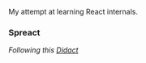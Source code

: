 My attempt at learning React internals.

### Spreact

_Following this [Didact](https://github.com/pomber/didact)_